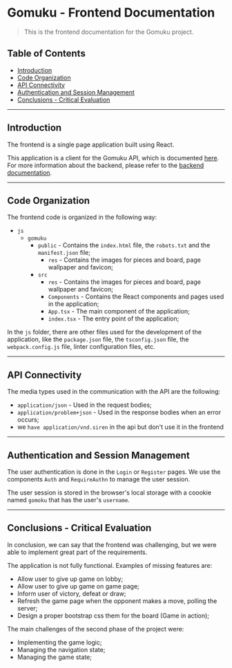 # Gomuku - Frontend Documentation

> This is the frontend documentation for the Gomuku project.

## Table of Contents

* [Introduction](#introduction)
* [Code Organization](#code-organization)
* [API Connectivity](#api-connectivity)
* [Authentication and Session Management](#authentication-and-session-management)
* [Conclusions - Critical Evaluation](#conclusions---critical-evaluation)

---

## Introduction

The frontend is a single page application built using React.

This application is a client for the Gomuku API, which is documented [here](https://documenter.getpostman.com/view/24046057/2s9YRGyUc9).
For more information about the backend, please refer to the [backend documentation](../jvm/README.md).

---

## Code Organization

The frontend code is organized in the following way:

* `js`
  * `gomuku`
      * `public` - Contains the `index.html` file, the `robots.txt` and the `manifest.json` file;
        *  `res` - Contains the images for pieces and board, page wallpaper and favicon;  
      * `src`
          * `res` - Contains the images for pieces and board, page wallpaper and favicon;
          * `Components` - Contains the React components and pages used in the application;
          * `App.tsx` - The main component of the application;
          * `index.tsx` - The entry point of the application;

In the `js` folder, there are other files used for the development of the application, like the `package.json` file,
the `tsconfig.json` file, the `webpack.config.js` file, linter configuration files, etc.

---

## API Connectivity

The media types used in the communication with the API are the following:

 * `application/json` - Used in the request bodies;
 * `application/problem+json` - Used in the response bodies when an error occurs;
 * we `have application/vnd.siren` in the api but don't use it in the frontend

---

## Authentication and Session Management

The user authentication is done in the `Login` or `Register` pages.
We use the components `Auth` and `RequireAuthn` to manage the user session.

The user session is stored in the browser's local storage with a coookie named `gomoku` that has the user's `username`.

---

## Conclusions - Critical Evaluation

In conclusion, we can say that the frontend was challenging, but we were able to implement great part of the requirements.

The application is not  fully functional.
Examples of missing features are:

* Allow user to give up game on lobby;
* Allow user to give up game on game page;
* Inform user of victory, defeat or draw;
* Refresh the game page when the opponent makes a move, polling the server;
* Design a proper bootstrap css them for the board (Game in action);

The main challenges of the second phase of the project were:

* Implementing the game logic;
* Managing the navigation state;
* Managing the game state;
